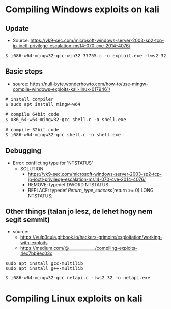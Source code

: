 # Compiling Windows exploits on kali
## Update
* Source: https://vk9-sec.com/microsoft-windows-server-2003-sp2-tcp-ip-ioctl-privilege-escalation-ms14-070-cve-2014-4076/
<pre>
$ i686-w64-mingw32-gcc-win32 37755.c -o exploit.exe -lws2_32
</pre>
## Basic steps
* source: https://null-byte.wonderhowto.com/how-to/use-mingw-compile-windows-exploits-kali-linux-0179461/
<pre>
# install compiler
$ sudo apt install mingw-w64

# compile 64bit code
$ x86_64-w64-mingw32-gcc shell.c -o shell.exe

# compile 32bit code
$ i686-w64-mingw32-gcc shell.c -o shell.exe
</pre>
## Debugging
* Error: conflicting type for 'NTSTATUS'
  * SOLUTION
    * https://vk9-sec.com/microsoft-windows-server-2003-sp2-tcp-ip-ioctl-privilege-escalation-ms14-070-cve-2014-4076/
    * REMOVE: typedef DWORD NTSTATUS
    * REPLACE: typedef _Return_type_success_(return >= 0) LONG NTSTATUS;
## Other things (talan jo lesz, de lehet hogy nem segit semmit)
* source:
  * https://vulp3cula.gitbook.io/hackers-grimoire/exploitation/working-with-exploits
  * https://medium.com/@_____________/compiling-exploits-4ec7bb9ec03c
<pre>
sudo apt install gcc-multilib
sudo apt install g++-multilib
</pre>
<pre>
$ i686-w64-mingw32-gcc netapi.c -lws2_32 -o netapi.exe
</pre>
# Compiling Linux exploits on kali
